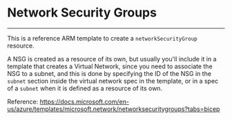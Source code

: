 # Network Security Groups
---

This is a reference ARM template to create a `networkSecurityGroup` resource.

A NSG is created as a resource of its own, but usually you'll include it in a template that creates a Virtual Network,
since you need to associate the NSG to a subnet, and this is done by specifying the ID of the NSG 
in the `subnet` section inside the virtual network spec in the template, or in a spec of a `subnet` 
when it is defined as a resource of its own.


Reference: 
https://docs.microsoft.com/en-us/azure/templates/microsoft.network/networksecuritygroups?tabs=bicep
